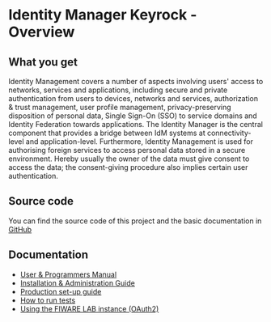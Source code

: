 # Identity Manager Keyrock - Overview

## What you get

Identity Management covers a number of aspects involving users' access to networks, services and applications, including secure and private authentication from users to devices, networks and services, authorization & trust management, user profile management, privacy-preserving disposition of personal data, Single Sign-On (SSO) to service domains and Identity Federation towards applications. The Identity Manager is the central component that provides a bridge between IdM systems at connectivity-level and application-level. Furthermore, Identity Management is used for authorising foreign services to access personal data stored in a secure environment. Hereby usually the owner of the data must give consent to access the data; the consent-giving procedure also implies certain user authentication.

## Source code

You can find the source code of this project and the basic documentation in [GitHub](https://github.com/ging/fi-ware-idm)

## Documentation  

  - [User & Programmers Manual](user_guide.md)
  - [Installation & Administration Guide](admin_guide.md)
  - [Production set-up guide](setup.md)
  - [How to run tests](admin_guide.md#end-to-end-testing)
  - [Using the FIWARE LAB instance (OAuth2)](oauth2.md)

